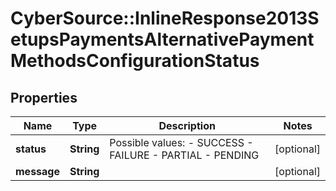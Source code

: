 # CyberSource::InlineResponse2013SetupsPaymentsAlternativePaymentMethodsConfigurationStatus

## Properties
Name | Type | Description | Notes
------------ | ------------- | ------------- | -------------
**status** | **String** | Possible values: - SUCCESS - FAILURE - PARTIAL - PENDING | [optional] 
**message** | **String** |  | [optional] 


